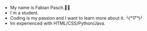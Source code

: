 + My name is Fabian Pasch.🐱‍💻
+ I´m a student.
+ Coding is my passion and I want to learn more about it. ╰(*°▽°*)╯
+ Im experienced with HTML/CSS/Python/Java.
